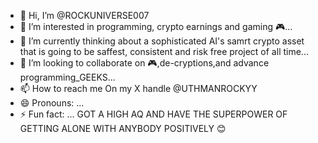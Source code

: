 - 👋 Hi, I’m @ROCKUNIVERSE007
- 👀 I’m interested in programming, crypto earnings and gaming 🎮...
- 🌱 I’m currently thinking about a sophisticated AI's samrt crypto asset that is going to be saffest, consistent and risk free project of all time...
- 💞️ I’m looking to collaborate on 🎮,de-cryptions,and advance programming_GEEKS...
- 📫 How to reach me On my X handle @UTHMANROCKYY
- 😄 Pronouns: ...
- ⚡ Fun fact: ... GOT A HIGH AQ AND HAVE THE SUPERPOWER OF GETTING ALONE WITH ANYBODY POSITIVELY 😊 

<!---
ROCKUNIVERSE007/ROCKUNIVERSE007 is a ✨ special ✨ repository because its ambitious, wing's free all about philosophy in all aspects of knowledge and business.💰🤑💵 (this file) appears on your GitHub profile.
You can click the Preview link to take a look at your changes.
--->
